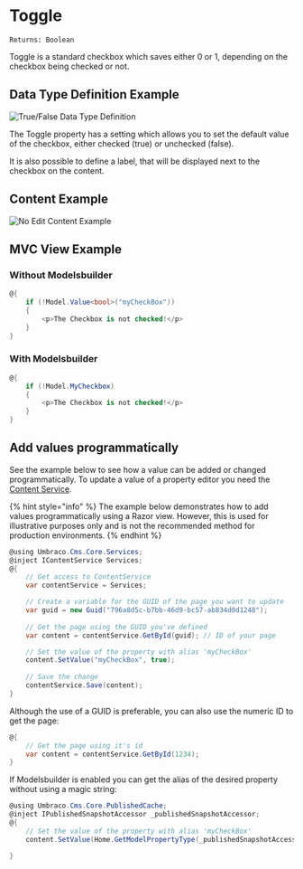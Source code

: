 # Toggle

`Returns: Boolean`

Toggle is a standard checkbox which saves either 0 or 1, depending on the checkbox being checked or not.

## Data Type Definition Example

![True/False Data Type Definition](../built-in-property-editors/images/Checkbox-Data-Type-v10.png)

The Toggle property has a setting which allows you to set the default value of the checkbox, either checked (true) or unchecked (false).

It is also possible to define a label, that will be displayed next to the checkbox on the content.

## Content Example

![No Edit Content Example](../built-in-property-editors/images/Checkbox-Content.png)

## MVC View Example

### Without Modelsbuilder

```csharp
@{
    if (!Model.Value<bool>("myCheckBox"))
    {
        <p>The Checkbox is not checked!</p>
    }
}
```

### With Modelsbuilder

```csharp
@{
    if (!Model.MyCheckbox)
    {
        <p>The Checkbox is not checked!</p>
    }
}
```

## Add values programmatically

See the example below to see how a value can be added or changed programmatically. To update a value of a property editor you need the [Content Service](../../../../reference/management/services/contentservice/).

{% hint style="info" %}
The example below demonstrates how to add values programmatically using a Razor view. However, this is used for illustrative purposes only and is not the recommended method for production environments.
{% endhint %}

```csharp
@using Umbraco.Cms.Core.Services;
@inject IContentService Services;
@{
    // Get access to ContentService
    var contentService = Services;

    // Create a variable for the GUID of the page you want to update
    var guid = new Guid("796a8d5c-b7bb-46d9-bc57-ab834d0d1248");
    
    // Get the page using the GUID you've defined
    var content = contentService.GetById(guid); // ID of your page

    // Set the value of the property with alias 'myCheckBox'
    content.SetValue("myCheckBox", true);
            
    // Save the change
    contentService.Save(content);
}
```

Although the use of a GUID is preferable, you can also use the numeric ID to get the page:

```csharp
@{
    // Get the page using it's id
    var content = contentService.GetById(1234); 
}
```

If Modelsbuilder is enabled you can get the alias of the desired property without using a magic string:

```csharp
@using Umbraco.Cms.Core.PublishedCache;
@inject IPublishedSnapshotAccessor _publishedSnapshotAccessor;
@{
    // Set the value of the property with alias 'myCheckBox'
    content.SetValue(Home.GetModelPropertyType(_publishedSnapshotAccessor,x => x.MyCheckBox).Alias, true);

}
```
